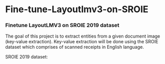 # Fine-tune-Layoutlmv3-on-SROIE

### Finetune LayoutLMV3 on SROIE 2019 dataset 

The goal of this project is to extract entities from a given document image (key-value extraction). Key-value extraction will be done using the SROIE dataset which comprises of scanned receipts in English language.

SROIE 2019 dataset: 
